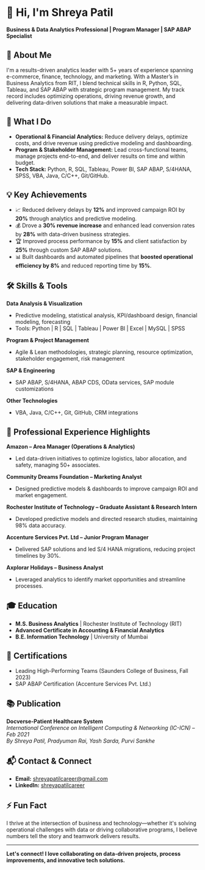 # 👋 Hi, I'm Shreya Patil

**Business & Data Analytics Professional | Program Manager | SAP ABAP Specialist**


## 🌟 About Me

I'm a results-driven analytics leader with 5+ years of experience spanning e-commerce, finance, technology, and marketing. With a Master’s in Business Analytics from RIT, I blend technical skills in R, Python, SQL, Tableau, and SAP ABAP with strategic program management. My track record includes optimizing operations, driving revenue growth, and delivering data-driven solutions that make a measurable impact.


## 🚀 What I Do

- **Operational & Financial Analytics:** Reduce delivery delays, optimize costs, and drive revenue using predictive modeling and dashboarding.
- **Program & Stakeholder Management:** Lead cross-functional teams, manage projects end-to-end, and deliver results on time and within budget.
- **Tech Stack:** Python, R, SQL, Tableau, Power BI, SAP ABAP, S/4HANA, SPSS, VBA, Java, C/C++, Git/GitHub.


## 💡 Key Achievements

- 📈 Reduced delivery delays by **12%** and improved campaign ROI by **20%** through analytics and predictive modeling.
- 💰 Drove a **30% revenue increase** and enhanced lead conversion rates by **28%** with data-driven business strategies.
- 🏆 Improved process performance by **15%** and client satisfaction by **25%** through custom SAP ABAP solutions.
- 📊 Built dashboards and automated pipelines that **boosted operational efficiency by 8%** and reduced reporting time by **15%**.


## 🛠 Skills & Tools

**Data Analysis & Visualization**
- Predictive modeling, statistical analysis, KPI/dashboard design, financial modeling, forecasting
- Tools: Python | R | SQL | Tableau | Power BI | Excel | MySQL | SPSS

**Program & Project Management**
- Agile & Lean methodologies, strategic planning, resource optimization, stakeholder engagement, risk management

**SAP & Engineering**
- SAP ABAP, S/4HANA, ABAP CDS, OData services, SAP module customizations

**Other Technologies**
- VBA, Java, C/C++, Git, GitHub, CRM integrations


## 💼 Professional Experience Highlights

**Amazon – Area Manager (Operations & Analytics)**
- Led data-driven initiatives to optimize logistics, labor allocation, and safety, managing 50+ associates.

**Community Dreams Foundation – Marketing Analyst**
- Designed predictive models & dashboards to improve campaign ROI and market engagement.

**Rochester Institute of Technology – Graduate Assistant & Research Intern**
- Developed predictive models and directed research studies, maintaining 98% data accuracy.

**Accenture Services Pvt. Ltd – Junior Program Manager**
- Delivered SAP solutions and led S/4 HANA migrations, reducing project timelines by 30%.

**Axplorar Holidays – Business Analyst**
- Leveraged analytics to identify market opportunities and streamline processes.


## 🎓 Education

- **M.S. Business Analytics** | Rochester Institute of Technology (RIT)
- **Advanced Certificate in Accounting & Financial Analytics**
- **B.E. Information Technology** | University of Mumbai


## 🏅 Certifications

- Leading High-Performing Teams (Saunders College of Business, Fall 2023)
- SAP ABAP Certification (Accenture Services Pvt. Ltd.)


## 📚 Publication

**Docverse-Patient Healthcare System**  
*International Conference on Intelligent Computing & Networking (IC-ICN) – Feb 2021*  
_By Shreya Patil, Pradyuman Rai, Yash Sarda, Purvi Sankhe_


## 📬 Contact & Connect

- **Email:** [shreyapatilcareer@gmail.com](mailto:shreyapatilcareer@gmail.com)
- **LinkedIn:** [shreyapatilcareer](https://www.linkedin.com/in/shreyapatilcareer/)


## ⚡ Fun Fact

I thrive at the intersection of business and technology—whether it's solving operational challenges with data or driving collaborative programs, I believe numbers tell the story and teamwork delivers results.

---

**Let's connect! I love collaborating on data-driven projects, process improvements, and innovative tech solutions.**
